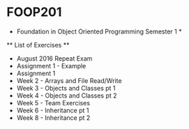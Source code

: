 # FOOP201
* Foundation in Object Oriented Programming Semester 1 *

** List of Exercises **
* August 2016 Repeat Exam
* Assignment 1 - Example
* Assignment 1
* Week 2 - Arrays and File Read/Write
* Week 3 - Objects and Classes pt 1
* Week 4 - Objects and Classes pt 2
* Week 5 - Team Exercises
* Week 6 - Inheritance pt 1
* Week 8 - Inheritance pt 2
